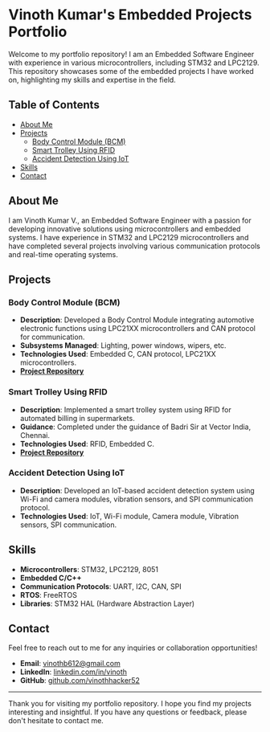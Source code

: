 # Vinoth Kumar's Embedded Projects Portfolio

Welcome to my portfolio repository! I am an Embedded Software Engineer with experience in various microcontrollers, including STM32 and LPC2129. This repository showcases some of the embedded projects I have worked on, highlighting my skills and expertise in the field.

## Table of Contents
- [About Me](#about-me)
- [Projects](#projects)
  - [Body Control Module (BCM)](#body-control-module-bcm)
  - [Smart Trolley Using RFID](#smart-trolley-using-rfid)
  - [Accident Detection Using IoT](#accident-detection-using-iot)
- [Skills](#skills)
- [Contact](#contact)

## About Me

I am Vinoth Kumar V., an Embedded Software Engineer with a passion for developing innovative solutions using microcontrollers and embedded systems. I have experience in STM32 and LPC2129 microcontrollers and have completed several projects involving various communication protocols and real-time operating systems.

## Projects

### Body Control Module (BCM)
- **Description**: Developed a Body Control Module integrating automotive electronic functions using LPC21XX microcontrollers and CAN protocol for communication.
- **Subsystems Managed**: Lighting, power windows, wipers, etc.
- **Technologies Used**: Embedded C, CAN protocol, LPC21XX microcontrollers.
- **[Project Repository]([https://github.com/vinothhacker52/BCM_Project](https://github.com/vinothhacker52/Embedded_Projects/tree/main/Embedded%20Projects/CAN))**

### Smart Trolley Using RFID
- **Description**: Implemented a smart trolley system using RFID for automated billing in supermarkets.
- **Guidance**: Completed under the guidance of Badri Sir at Vector India, Chennai.
- **Technologies Used**: RFID, Embedded C.
- **[Project Repository]([https://github.com/vinothhacker52/Smart_Trolley](https://github.com/vinothhacker52/Embedded_Projects/tree/main/Embedded%20Projects/SMART%20TROLLEY%20USING%20RFID))**

### Accident Detection Using IoT
- **Description**: Developed an IoT-based accident detection system using Wi-Fi and camera modules, vibration sensors, and SPI communication protocol.
- **Technologies Used**: IoT, Wi-Fi module, Camera module, Vibration sensors, SPI communication.

## Skills

- **Microcontrollers**: STM32, LPC2129, 8051
- **Embedded C/C++**
- **Communication Protocols**: UART, I2C, CAN, SPI
- **RTOS**: FreeRTOS
- **Libraries**: STM32 HAL (Hardware Abstraction Layer)

## Contact

Feel free to reach out to me for any inquiries or collaboration opportunities!

- **Email**: vinothb612@gmail.com
- **LinkedIn**: [linkedin.com/in/vinoth]([https://linkedin.com/in/vinoth](https://www.linkedin.com/in/vinoth-kumar-jain-3539551b7?utm_source=share&utm_campaign=share_via&utm_content=profile&utm_medium=android_app))
- **GitHub**: [github.com/vinothhacker52](https://github.com/vinothhacker52)

---

Thank you for visiting my portfolio repository. I hope you find my projects interesting and insightful. If you have any questions or feedback, please don't hesitate to contact me.
